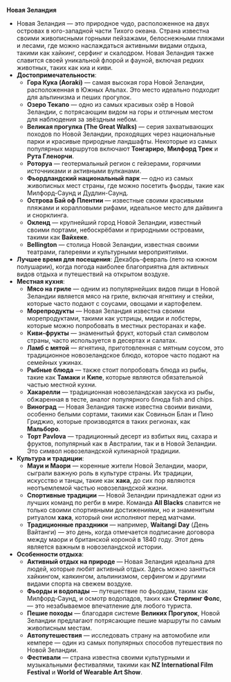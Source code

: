 **Новая Зеландия**
   - Новая Зеландия — это природное чудо, расположенное на двух островах в юго-западной части Тихого океана. Страна известна своими живописными горными пейзажами, белоснежными пляжами и лесами, где можно наслаждаться активными видами отдыха, такими как хайкинг, серфинг и скалодром. Новая Зеландия также славится своей уникальной флорой и фауной, включая редких животных, таких как киа и киви.
   - **Достопримечательности**:
     - **Гора Кука (Aoraki)** — самая высокая гора Новой Зеландии, расположенная в Южных Альпах. Это место идеально подходит для альпинизма и пеших прогулок.
     - **Озеро Текапо** — одно из самых красивых озёр в Новой Зеландии, с потрясающим видом на горы и отличным местом для наблюдения за звёздным небом.
     - **Великая прогулка (The Great Walks)** — серия захватывающих походов по Новой Зеландии, проходящих через национальные парки и красивые природные ландшафты. Некоторые из самых популярных маршрутов включают **Тонгариро**, **Милфорд Трек** и **Рута Гленорчи**.
     - **Роторуа** — геотермальный регион с гейзерами, горячими источниками и активными вулканами.
     - **Фьордландский национальный парк** — одно из самых живописных мест страны, где можно посетить фьорды, такие как Милфорд-Саунд и Дудлин-Саунд.
     - **Острова Бай оф Плентии** — известные своими красивыми пляжами и коралловыми рифами, идеальное место для дайвинга и снорклинга.
     - **Окленд** — крупнейший город Новой Зеландии, известный своими портами, небоскрёбами и природными островами, такими как **Вайхеке**.
     - **Вellington** — столица Новой Зеландии, известная своими театрами, галереями и культурными мероприятиями.
   - **Лучшее время для посещения**: Декабрь-февраль (лето на южном полушарии), когда погода наиболее благоприятна для активных видов отдыха и путешествий на открытом воздухе.
   - **Местная кухня**:
     - **Мясо на гриле** — одним из популярнейших видов пищи в Новой Зеландии является мясо на гриле, включая ягнятину и стейки, которые часто подают с соусами, овощами и картофелем.
     - **Морепродукты** — Новая Зеландия известна своими морепродуктами, такими как устрицы, мидии и лобстеры, которые можно попробовать в местных ресторанах и кафе.
     - **Киви-фрукты** — знаменитый фрукт, который стал символом страны, часто используется в десертах и салатах.
     - **Ламб с мятой** — ягнятина, приготовленная с мятным соусом, это традиционное новозеландское блюдо, которое часто подают на семейных ужинах.
     - **Рыбные блюда** — также стоит попробовать блюда из рыбы, такие как **Тамаки** и **Кипе**, которые являются обязательной частью местной кухни.
     - **Хакарелли** — традиционная новозеландская закуска из рыбы, обжаренная в тесте, аналог популярного блюда fish and chips.
     - **Виноград** — Новая Зеландия также известна своими винами, особенно белыми сортами, такими как Совиньон Блан и Пино Гриджио, которые производятся в таких регионах, как **Мальборо**.
     - **Торт Pavlova** — традиционный десерт из взбитых яиц, сахара и фруктов, популярный как в Австралии, так и в Новой Зеландии. Это символ новозеландской кулинарной традиции.
   - **Культура и традиции**:
     - **Мауи и Маори** — коренные жители Новой Зеландии, маори, сыграли важную роль в культуре страны. Их традиции, искусство и танцы, такие как **хака**, до сих пор являются неотъемлемой частью новозеландской жизни.
     - **Спортивные традиции** — Новой Зеландии принадлежат одни из лучших команд по регби в мире. Команда **All Blacks** славится не только своими спортивными достижениями, но и знаменитым ритуалом **хака**, который они исполняют перед матчами.
     - **Традиционные праздники** — например, **Waitangi Day** (День Вайтанги) — это день, когда отмечается подписание договора между маори и британской короной в 1840 году. Этот день является важным в новозеландской истории.
   - **Особенности отдыха**:
     - **Активный отдых на природе** — Новая Зеландия идеальна для людей, которые любят активный отдых. Здесь можно заняться хайкингом, каякингом, альпинизмом, серфингом и другими видами спорта на свежем воздухе.
     - **Фьорды и водопады** — путешествие по фьордам, таким как Милфорд-Саунд, и осмотр водопадов, таких как **Стерлинг Фолс**, — это незабываемое впечатление для любого туриста.
     - **Пешие походы** — благодаря системе **Великих Прогулок**, Новой Зеландии предлагают потрясающие пешие маршруты по самым живописным местам.
     - **Автопутешествия** — исследовать страну на автомобиле или кемпере — один из самых популярных способов путешествия по Новой Зеландии.
     - **Фестивали** — страна известна своими культурными и музыкальными фестивалями, такими как **NZ International Film Festival** и **World of Wearable Art Show**.
